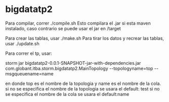 bigdatatp2
==========
Para compilar, correr ./compile.sh
Esto compilara el .jar si esta maven instalado, caso contrario se puede usar el jar en /target

Para crear las tablas, usar ./make.sh
Para tirar los datos y recrear las tablas, usar ./update.sh

Para correr el tp, usar:

storm jar bigdatatp2-0.0.1-SNAPSHOT-jar-with-dependencies.jar com.globant.itba.storm.bigdatatp2.MainTopology --topologyname=top --msgqueuename=name

en donde top es el nombre de la topologia y name es el nombre de la cola.
si no se especifica el nombre de la topologia se usara el default: test
si no se especifica el nombre de la cola se usara el default:name

